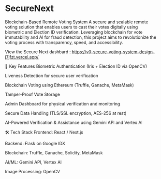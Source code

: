 # SecureNext
Blockchain-Based Remote Voting System A secure and scalable remote voting solution that enables users to cast their votes digitally using biometric and Election ID verification. Leveraging blockchain for vote immutability and AI for fraud detection, this project aims to revolutionize the voting process with transparency, speed, and accessibility.

View the Secure Next dashbard :
https://v0-secure-voting-system-design-j7jfzt.vercel.app/

🚀 Key Features
Biometric Authentication (Iris + Election ID via OpenCV)

Liveness Detection for secure user verification

Blockchain Voting using Ethereum (Truffle, Ganache, MetaMask)

Tamper-Proof Vote Storage

Admin Dashboard for physical verification and monitoring

Secure Data Handling (TLS/SSL encryption, AES-256 at rest)

AI-Powered Verification & Assistance using Gemini API and Vertex AI

🛠️ Tech Stack
Frontend: React / Next.js

Backend: Flask on Google IDX

Blockchain: Truffle, Ganache, Solidity, MetaMask

AI/ML: Gemini API, Vertex AI

Image Processing: OpenCV
